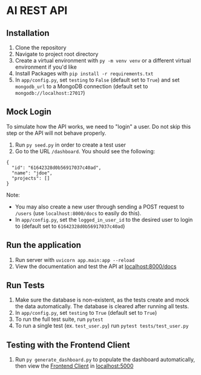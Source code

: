 # AI REST API

## Installation
1. Clone the repository
2. Navigate to project root directory
3. Create a virtual environment with `py -m venv venv` or a different virtual environment if you'd like
4. Install Packages with `pip install -r requirements.txt` 
5. In `app/config.py`, set `testing` to `False` (default set to `True`) and set `mongodb_url` to a MongoDB connection (default set to `mongodb://localhost:27017`)

## Mock Login 
To simulate how the API works, we need to "login" a user.
Do not skip this step or the API will not behave properly.

1. Run `py seed.py` in order to create a test user
2. Go to the URL `/dashboard`. You should see the following:
```
{
  "id": "61642328d0b56917037c40ad",
  "name": "jdoe",
  "projects": []
}
```

Note:
- You may also create a new user through sending a POST request to `/users` (use `localhost:8000/docs` to easily do this). 
- In `app/config.py`, set the `logged_in_user_id` to the desired user to login to (default set to `61642328d0b56917037c40ad`)

## Run the application
1. Run server with `uvicorn app.main:app --reload`
2. View the documentation and test the API at [localhost:8000/docs](http://localhost:8000/docs)

## Run Tests
1. Make sure the database is non-existent, as the tests create and mock the data automatically. The database is cleared after running all tests.
2. In `app/config.py`, set `testing` to `True` (default set to `True`)
3. To run the full test suite, run `pytest`
4. To run a single test (ex. `test_user.py`) run `pytest tests/test_user.py`

## Testing with the Frontend Client

1. Run `py generate_dashboard.py` to populate the dashboard automatically, then view the [Frontend Client](https://github.com/rdp-jr/ai-frontend) in [localhost:5000](http://localhost:5000)